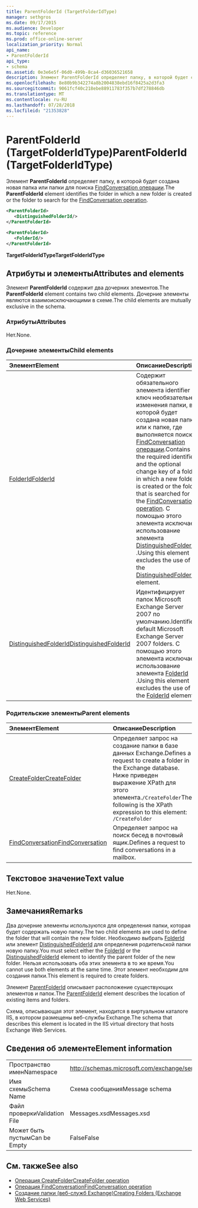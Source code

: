 ```yaml
---
title: ParentFolderId (TargetFolderIdType)
manager: sethgros
ms.date: 09/17/2015
ms.audience: Developer
ms.topic: reference
ms.prod: office-online-server
localization_priority: Normal
api_name:
- ParentFolderId
api_type:
- schema
ms.assetid: 0e3e6e5f-06d0-499b-8ca4-d36036521658
description: Элемент ParentFolderId определяет папку, в которой будет создана новая папка или папки для поиска FindConversation операции.
ms.openlocfilehash: 8e80b9b342274a8b2004838ebd16f8425a2d3fa3
ms.sourcegitcommit: 9061fcf40c218ebe88911783f357b7df278846db
ms.translationtype: MT
ms.contentlocale: ru-RU
ms.lasthandoff: 07/28/2018
ms.locfileid: "21353828"
---
```

# <a name="parentfolderid-targetfolderidtype"></a><span data-ttu-id="d1800-103">ParentFolderId (TargetFolderIdType)</span><span class="sxs-lookup"><span data-stu-id="d1800-103">ParentFolderId (TargetFolderIdType)</span></span>

<span data-ttu-id="d1800-104">Элемент **ParentFolderId** определяет папку, в которой будет создана новая папка или папки для поиска [FindConversation операции](findconversation-operation.md).</span><span class="sxs-lookup"><span data-stu-id="d1800-104">The **ParentFolderId** element identifies the folder in which a new folder is created or the folder to search for the [FindConversation operation](findconversation-operation.md).</span></span>
  
```xml
<ParentFolderId>
   <DistinguishedFolderId/>
</ParentFolderId>
```

```xml
<ParentFolderId>
   <FolderId/> 
</ParentFolderId>
```

<span data-ttu-id="d1800-105">**TargetFolderIdType**</span><span class="sxs-lookup"><span data-stu-id="d1800-105">**TargetFolderIdType**</span></span>

## <a name="attributes-and-elements"></a><span data-ttu-id="d1800-106">Атрибуты и элементы</span><span class="sxs-lookup"><span data-stu-id="d1800-106">Attributes and elements</span></span>

<span data-ttu-id="d1800-107">Элемент **ParentFolderId** содержит два дочерних элементов.</span><span class="sxs-lookup"><span data-stu-id="d1800-107">The **ParentFolderId** element contains two child elements.</span></span> <span data-ttu-id="d1800-108">Дочерние элементы являются взаимоисключающими в схеме.</span><span class="sxs-lookup"><span data-stu-id="d1800-108">The child elements are mutually exclusive in the schema.</span></span> 
  
### <a name="attributes"></a><span data-ttu-id="d1800-109">Атрибуты</span><span class="sxs-lookup"><span data-stu-id="d1800-109">Attributes</span></span>

<span data-ttu-id="d1800-110">Нет.</span><span class="sxs-lookup"><span data-stu-id="d1800-110">None.</span></span>
  
### <a name="child-elements"></a><span data-ttu-id="d1800-111">Дочерние элементы</span><span class="sxs-lookup"><span data-stu-id="d1800-111">Child elements</span></span>

|<span data-ttu-id="d1800-112">**Элемент**</span><span class="sxs-lookup"><span data-stu-id="d1800-112">**Element**</span></span>|<span data-ttu-id="d1800-113">**Описание**</span><span class="sxs-lookup"><span data-stu-id="d1800-113">**Description**</span></span>|
|:-----|:-----|
|[<span data-ttu-id="d1800-114">FolderId</span><span class="sxs-lookup"><span data-stu-id="d1800-114">FolderId</span></span>](folderid.md) <br/> |<span data-ttu-id="d1800-115">Содержит обязательного элемента identifier и ключ необязательно изменения папки, в которой будет создана новая папка или к папке, где выполняется поиск [FindConversation операции](findconversation-operation.md).</span><span class="sxs-lookup"><span data-stu-id="d1800-115">Contains the required identifier and the optional change key of a folder in which a new folder is created or the folder that is searched for the [FindConversation operation](findconversation-operation.md).</span></span> <span data-ttu-id="d1800-116">С помощью этого элемента исключает использование элемента [DistinguishedFolderId](distinguishedfolderid.md) .</span><span class="sxs-lookup"><span data-stu-id="d1800-116">Using this element excludes the use of the [DistinguishedFolderId](distinguishedfolderid.md) element.</span></span>  <br/> |
|[<span data-ttu-id="d1800-117">DistinguishedFolderId</span><span class="sxs-lookup"><span data-stu-id="d1800-117">DistinguishedFolderId</span></span>](distinguishedfolderid.md) <br/> |<span data-ttu-id="d1800-118">Идентифицирует папок Microsoft Exchange Server 2007 по умолчанию.</span><span class="sxs-lookup"><span data-stu-id="d1800-118">Identifies default Microsoft Exchange Server 2007 folders.</span></span> <span data-ttu-id="d1800-119">С помощью этого элемента исключает использование элемента [FolderId](folderid.md) .</span><span class="sxs-lookup"><span data-stu-id="d1800-119">Using this element excludes the use of the [FolderId](folderid.md) element.</span></span>  <br/> |
   
### <a name="parent-elements"></a><span data-ttu-id="d1800-120">Родительские элементы</span><span class="sxs-lookup"><span data-stu-id="d1800-120">Parent elements</span></span>

|<span data-ttu-id="d1800-121">**Элемент**</span><span class="sxs-lookup"><span data-stu-id="d1800-121">**Element**</span></span>|<span data-ttu-id="d1800-122">**Описание**</span><span class="sxs-lookup"><span data-stu-id="d1800-122">**Description**</span></span>|
|:-----|:-----|
|[<span data-ttu-id="d1800-123">CreateFolder</span><span class="sxs-lookup"><span data-stu-id="d1800-123">CreateFolder</span></span>](createfolder.md) <br/> |<span data-ttu-id="d1800-124">Определяет запрос на создание папки в базе данных Exchange.</span><span class="sxs-lookup"><span data-stu-id="d1800-124">Defines a request to create a folder in the Exchange database.</span></span>  <br/> <span data-ttu-id="d1800-125">Ниже приведен выражение XPath для этого элемента.`/CreateFolder`</span><span class="sxs-lookup"><span data-stu-id="d1800-125">The following is the XPath expression to this element:  `/CreateFolder`</span></span> <br/> |
|[<span data-ttu-id="d1800-126">FindConversation</span><span class="sxs-lookup"><span data-stu-id="d1800-126">FindConversation</span></span>](findconversation.md) <br/> |<span data-ttu-id="d1800-127">Определяет запрос на поиск бесед в почтовый ящик.</span><span class="sxs-lookup"><span data-stu-id="d1800-127">Defines a request to find conversations in a mailbox.</span></span>  <br/> |
   
## <a name="text-value"></a><span data-ttu-id="d1800-128">Текстовое значение</span><span class="sxs-lookup"><span data-stu-id="d1800-128">Text value</span></span>

<span data-ttu-id="d1800-129">Нет.</span><span class="sxs-lookup"><span data-stu-id="d1800-129">None.</span></span>
  
## <a name="remarks"></a><span data-ttu-id="d1800-130">Замечания</span><span class="sxs-lookup"><span data-stu-id="d1800-130">Remarks</span></span>

<span data-ttu-id="d1800-131">Два дочерние элементы используются для определения папки, которая будет содержать новую папку.</span><span class="sxs-lookup"><span data-stu-id="d1800-131">The two child elements are used to define the folder that will contain the new folder.</span></span> <span data-ttu-id="d1800-132">Необходимо выбрать [FolderId](folderid.md) или элемент [DistinguishedFolderId](distinguishedfolderid.md) для определения родительской папки новую папку.</span><span class="sxs-lookup"><span data-stu-id="d1800-132">You must select either the [FolderId](folderid.md) or the [DistinguishedFolderId](distinguishedfolderid.md) element to identify the parent folder of the new folder.</span></span> <span data-ttu-id="d1800-133">Нельзя использовать оба этих элемента в то же время.</span><span class="sxs-lookup"><span data-stu-id="d1800-133">You cannot use both elements at the same time.</span></span> <span data-ttu-id="d1800-134">Этот элемент необходим для создания папки.</span><span class="sxs-lookup"><span data-stu-id="d1800-134">This element is required to create folders.</span></span> 
  
<span data-ttu-id="d1800-135">Элемент [ParentFolderId](parentfolderid.md) описывает расположение существующих элементов и папок.</span><span class="sxs-lookup"><span data-stu-id="d1800-135">The [ParentFolderId](parentfolderid.md) element describes the location of existing items and folders.</span></span> 
  
<span data-ttu-id="d1800-136">Схема, описывающая этот элемент, находится в виртуальном каталоге IIS, в котором размещены веб-службы Exchange.</span><span class="sxs-lookup"><span data-stu-id="d1800-136">The schema that describes this element is located in the IIS virtual directory that hosts Exchange Web Services.</span></span>
  
## <a name="element-information"></a><span data-ttu-id="d1800-137">Сведения об элементе</span><span class="sxs-lookup"><span data-stu-id="d1800-137">Element information</span></span>

|||
|:-----|:-----|
|<span data-ttu-id="d1800-138">Пространство имен</span><span class="sxs-lookup"><span data-stu-id="d1800-138">Namespace</span></span>  <br/> |http://schemas.microsoft.com/exchange/services/2006/messages  <br/> |
|<span data-ttu-id="d1800-139">Имя схемы</span><span class="sxs-lookup"><span data-stu-id="d1800-139">Schema Name</span></span>  <br/> |<span data-ttu-id="d1800-140">Схема сообщения</span><span class="sxs-lookup"><span data-stu-id="d1800-140">Message schema</span></span>  <br/> |
|<span data-ttu-id="d1800-141">Файл проверки</span><span class="sxs-lookup"><span data-stu-id="d1800-141">Validation File</span></span>  <br/> |<span data-ttu-id="d1800-142">Messages.xsd</span><span class="sxs-lookup"><span data-stu-id="d1800-142">Messages.xsd</span></span>  <br/> |
|<span data-ttu-id="d1800-143">Может быть пустым</span><span class="sxs-lookup"><span data-stu-id="d1800-143">Can be Empty</span></span>  <br/> |<span data-ttu-id="d1800-144">False</span><span class="sxs-lookup"><span data-stu-id="d1800-144">False</span></span>  <br/> |
   
## <a name="see-also"></a><span data-ttu-id="d1800-145">См. также</span><span class="sxs-lookup"><span data-stu-id="d1800-145">See also</span></span>

- [<span data-ttu-id="d1800-146">Операция CreateFolder</span><span class="sxs-lookup"><span data-stu-id="d1800-146">CreateFolder operation</span></span>](createfolder-operation.md)
- [<span data-ttu-id="d1800-147">Операция FindConversation</span><span class="sxs-lookup"><span data-stu-id="d1800-147">FindConversation operation</span></span>](findconversation-operation.md)
- [<span data-ttu-id="d1800-148">Создание папки (веб-служб Exchange)</span><span class="sxs-lookup"><span data-stu-id="d1800-148">Creating Folders (Exchange Web Services)</span></span>](http://msdn.microsoft.com/library/3b15b0ec-8691-45ed-9a24-a91ff732d6cf%28Office.15%29.aspx)

